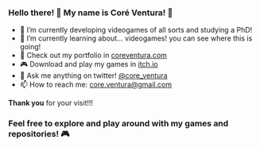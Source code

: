 ### Hello there! 👋 My name is Coré Ventura! 🦕

- 🐲 I’m currently developing videogames of all sorts and studying a PhD!
- 🌱 I’m currently learning about... videogames! you can see where this is going!
- 🌌 Check out my portfolio in [coreventura.com](https://coreventura.com)
- 🎮 Download and play my games in [itch.io](https://coreventura.itch.io/)
- 💬 Ask me anything on twitter! [@core_ventura](https://twitter.com/core_ventura)
- 📫 How to reach me: core.ventura@gmail.com

**Thank you** for your visit!!!

### Feel free to explore and play around with my games and repositories! 🎮
